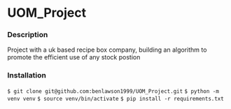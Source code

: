 # UOM_Project

### Description
Project with a uk based recipe box company, building an algorithm to promote the efficient use of any stock postion

### Installation
`$ git clone git@github.com:benlawson1999/UOM_Project.git`
`$ python -m venv venv`
`$ source venv/bin/activate`
`$ pip install -r requirements.txt`
